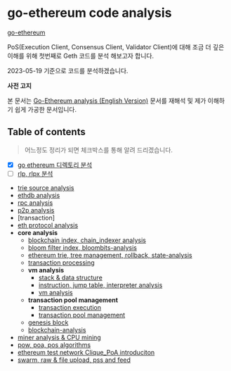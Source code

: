 # go-ethereum code analysis


[go-ethereum](https://github.com/ethereum/go-ethereum)

PoS(Execution Client, Consensus Client, Validator Client)에 대해 조금 더 깊은 이해를 위해 첫번째로 Geth 코드를 분석 해보고자 합니다.

2023-05-19 기준으로 코드를 분석하겠습니다.

**사전 고지**

본 문서는  [Go-Ethereum analysis (English Version)](https://github.com/agiletechvn/go-ethereum-code-analysis) 문서를 재해석 및 제가 이해하기 쉽게 가공한 문서입니다.

## Table of contents

> 어느정도 정리가 되면 체크박스를 통해 알려 드리겠습니다.

-  [x] [go ethereum 디렉토리 분석](/go-ethereum-code-analysis.md)
- [ ] [rlp, rlpx 분석](/rlp-analysis.md)
- [trie source analysis](/trie-analysis.md)
- [ethdb analysis](/ethdb-analysis.md)
- [rpc analysis](/rpc-analysis.md)
- [p2p analysis](/p2p-analysis.md)
- [transaction]
- [eth protocol analysis](/eth-analysis.md)
- **core analysis**
  - [blockchain index, chain_indexer analysis](/core-chain_indexer-analysis.md)
  - [bloom filter index, bloombits-analysis](/core-bloombits-analysis.md)
  - [ethereum trie, tree management, rollback, state-analysis](/core-state-analysis.md)
  - [transaction processing](/core-state-process-analysis.md)
  - **vm analysis**
    - [stack & data structure](/core-vm-stack-memory-analysis.md)
    - [instruction, jump table, interpreter analysis](/core-vm-jumptable-instruction.md)
    - [vm analysis](/core-vm-analysis.md)
  - **transaction pool management**
    - [transaction execution](/core-txlist-data-structure-analysis.md)
    - [transaction pool management](/core-txpool-analysis.md)
  - [genesis block](/core-genesis-analysis.md)
  - [blockchain-analysis](/core-blockchain-analysis.md)
- [miner analysis & CPU mining](/miner-analysis-CPU-mining.md)
- [pow, poa, pos algorithms](/pow-analysis.md)
- [ethereum test network Clique_PoA introduciton](/ethereum-Clique_PoA-introduction.md)
- [swarm, raw & file upload, pss and feed](/ethereum-swarm-introduction.md)
